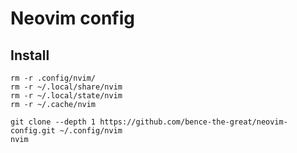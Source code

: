 # Neovim config

## Install
```shell
rm -r .config/nvim/
rm -r ~/.local/share/nvim
rm -r ~/.local/state/nvim
rm -r ~/.cache/nvim 

git clone --depth 1 https://github.com/bence-the-great/neovim-config.git ~/.config/nvim
nvim
```

